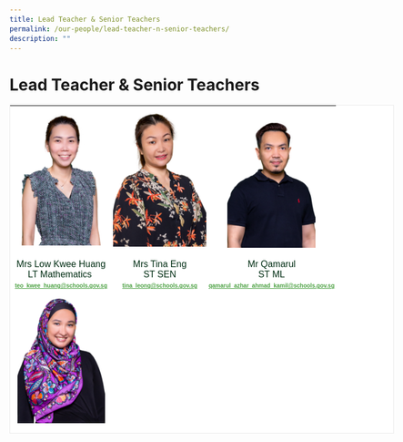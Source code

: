 ```yaml
---
title: Lead Teacher & Senior Teachers
permalink: /our-people/lead-teacher-n-senior-teachers/
description: ""
---
```

# **Lead Teacher &amp; Senior Teachers**

<table style="margin: auto; outline: 0px; padding: 0px; clear: both; border: 1px solid rgb(234, 234, 234); border-collapse: collapse; color: rgb(0, 45, 19); font-family: &quot;Libre Franklin&quot;, sans-serif; font-size: 16px; font-style: normal; font-variant-ligatures: normal; font-variant-caps: normal; font-weight: 400; letter-spacing: normal; orphans: 2; text-align: left; text-transform: none; white-space: normal; widows: 2; word-spacing: 0px; -webkit-text-stroke-width: 0px; background-color: rgb(255, 255, 255); text-decoration-thickness: initial; text-decoration-style: initial; text-decoration-color: initial; width: 676px; height: 577px;" class="ive_eobj_center iveo_table ives_tab_zen"><tbody style="margin: 0px; outline: 0px; padding: 0px;"><tr style="margin: 0px; outline: 0px; padding: 0px;"><td style="margin: 0px; outline: 0px; padding: 2px; text-align: center;"><img style="margin: auto; outline: 0px; padding: 0px; border: none; max-width: 100%; clear: both; display: block; width: 160px; height: 240px;" class="ive_eobj_center" alt="Teo Kwee Huang Mrs Low.jpg" src="/images/Staff%20Photo%202023/Teo%20Kwee%20Huang%20(Mrs%20Low).jpg"><br style="margin: 0px; outline: 0px; padding: 0px;"></td><td style="margin: 0px; outline: 0px; padding: 2px; text-align: center;"><img style="margin: auto; outline: 0px; padding: 0px; border: none; max-width: 100%; clear: both; display: block; width: 164px; height: 245px;" class="ive_eobj_center" alt="Tina Leong Mrs Eng.jpg" src="/images/Staff%20Photo%202023/Tina%20Leong%20(Mrs%20Eng).jpg"><br style="margin: 0px; outline: 0px; padding: 0px;"></td><td style="margin: 0px; outline: 0px; padding: 2px; text-align: center;"><img style="margin: auto; outline: 0px; padding: 0px; border: none; max-width: 100%; clear: both; display: block; width: 155px; height: 231px;" class="ive_eobj_center" alt="Qamarul Azhar B Ahmad Kamail Mr.jpg" src="/images/Staff%20Photo%202023/Qamarul%20Azhar%20B%20Ahmad%20Kamail%20(Mr).jpg"></td></tr><tr style="margin: 0px; outline: 0px; padding: 0px;"><td style="margin: 0px; outline: 0px; padding: 2px; text-align: center;"><a style="margin: 0px; outline: 0px; padding: 0px; color: rgb(78, 162, 69); font-weight: 600; text-decoration: underline;" target="" href="mailto:yap_ker_ling_kel@schools.gov.sg"><font style="margin: 0px; outline: 0px; padding: 0px;" size="1"></font></a>Mrs Low Kwee Huang<br style="margin: 0px; outline: 0px; padding: 0px;">LT Mathematics&nbsp;<br style="margin: 0px; outline: 0px; padding: 0px;"><a style="margin: 0px; outline: 0px; padding: 0px; color: rgb(78, 162, 69); font-weight: 600; text-decoration: underline; font-size: x-small;" target="" href="mailto:teo_kwee_huang@schools.gov.sg">teo_kwee_huang@schools.gov.sg</a><br style="margin: 0px; outline: 0px; padding: 0px;"></td><td style="margin: 0px; outline: 0px; padding: 2px; text-align: center;">Mrs Tina Eng<br style="margin: 0px; outline: 0px; padding: 0px;">ST SEN<br style="margin: 0px; outline: 0px; padding: 0px;"><a style="margin: 0px; outline: 0px; padding: 0px; color: rgb(78, 162, 69); font-weight: 600; text-decoration: underline; font-size: x-small;" target="" href="mailto:tina_leong@schools.gov.sg">tina_leong@schools.gov.sg</a><br style="margin: 0px; outline: 0px; padding: 0px;"></td><td style="margin: 0px; outline: 0px; padding: 2px; text-align: center;">Mr Qamarul<br style="margin: 0px; outline: 0px; padding: 0px;">ST ML<br style="margin: 0px; outline: 0px; padding: 0px;"><a style="margin: 0px; outline: 0px; padding: 0px; color: rgb(78, 162, 69); font-weight: 600; text-decoration: underline; font-size: x-small;" target="" href="mailto:qamarul_azhar_ahmad_kamil@schools.gov.sg">qamarul_azhar_ahmad_kamil@schools.gov.sg</a><br style="margin: 0px; outline: 0px; padding: 0px;"></td></tr><tr style="margin: 0px; outline: 0px; padding: 0px;"><td style="margin: 0px; outline: 0px; padding: 2px; text-align: center;"><img style="margin: auto; outline: 0px; padding: 0px; border: none; max-width: 100%; clear: both; display: block; width: 154px; height: 230px;" class="ive_eobj_center" alt="Rezuan Bin Kassim Mr.jpg" src="/images/Staff%20Photo%202023/Nuraini%20Binte%20Ithnin%20(Mdm).jpg"><br style="margin: 0px; outline: 0px; padding: 0px;">Mdm Nuraini Binte Ithnin<br style="margin: 0px; outline: 0px; padding: 0px;">ST Art<br style="margin: 0px; outline: 0px; padding: 0px;"><a style="margin: 0px; outline: 0px; padding: 0px; color: rgb(78, 162, 69); font-weight: 600; text-decoration: underline; font-size: x-small;" target="" href="mailto:nuraini_ithnin@schools.gov.sg">nuraini_ithnin@schools.gov.sg</a><br style="margin: 0px; outline: 0px; padding: 0px;"></td></tr></tbody></table>